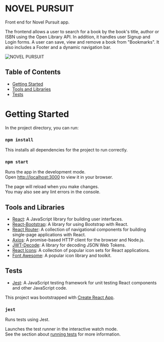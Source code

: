 # NOVEL PURSUIT

Front end for Novel Pursuit app.

The frontend allows a user to search for a book by the book's title, author or ISBN using the Open Library API. In addition, it handles user Signup and Login forms. A user can save, view and remove a book from "Bookmarks". It also includes a Footer and a dynamic navigation bar. 

![NOVEL PURSUIT](/media/ezgif.com-video-to-gif.gif)

## Table of Contents

- [Getting Started](#Getting-Started) </br>
- [Tools and Libraries](#Tools-and-Libraries) </br>
- [Tests](#Tests) </br>

# Getting Started 

In the project directory, you can run:

### `npm install`

This installs all dependencies for the project to run correctly.

### `npm start`

Runs the app in the development mode.\
Open [http://localhost:3000](http://localhost:3000) to view it in your browser.

The page will reload when you make changes.\
You may also see any lint errors in the console.

## Tools and Libraries

- [React](https://reactjs.org/): A JavaScript library for building user interfaces.
- [React-Bootstrap](https://react-bootstrap.github.io/): A library for using Bootstrap with React.
- [React Router](https://reactrouter.com/): A collection of navigational components for building single-page applications with React.
- [Axios](https://axios-http.com/): A promise-based HTTP client for the browser and Node.js.
- [JWT-Decode](https://github.com/auth0/jwt-decode): A library for decoding JSON Web Tokens.
- [React Icons](https://react-icons.github.io/react-icons/): A collection of popular icon sets for React applications.
- [Font Awesome](https://fontawesome.com/): A popular icon library and toolkit.

## Tests

- [Jest](https://jestjs.io/): A JavaScript testing framework for unit testing React components and other JavaScript code.

This project was bootstrapped with [Create React App](https://github.com/facebook/create-react-app).

### `jest` 

Runs tests using Jest.

Launches the test runner in the interactive watch mode.\
See the section about [running tests](https://facebook.github.io/create-react-app/docs/running-tests) for more information.